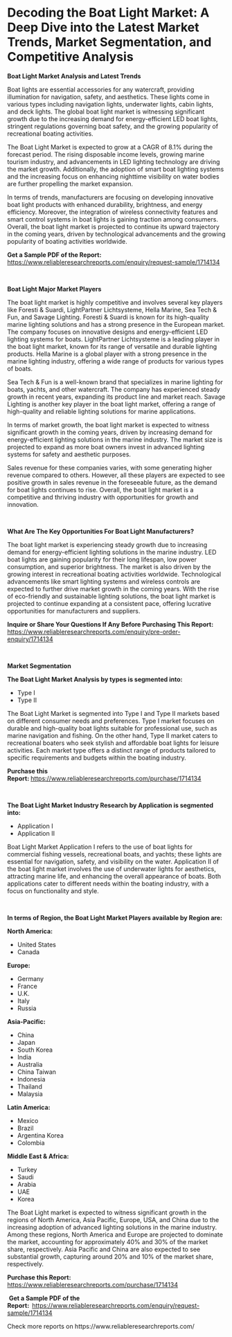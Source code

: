 <p><h1>Decoding the Boat Light Market: A Deep Dive into the Latest Market Trends, Market Segmentation, and Competitive Analysis</h1></p><p><strong>Boat Light Market Analysis and Latest Trends</strong></p>
<p><p>Boat lights are essential accessories for any watercraft, providing illumination for navigation, safety, and aesthetics. These lights come in various types including navigation lights, underwater lights, cabin lights, and deck lights. The global boat light market is witnessing significant growth due to the increasing demand for energy-efficient LED boat lights, stringent regulations governing boat safety, and the growing popularity of recreational boating activities.</p><p>The Boat Light Market is expected to grow at a CAGR of 8.1% during the forecast period. The rising disposable income levels, growing marine tourism industry, and advancements in LED lighting technology are driving the market growth. Additionally, the adoption of smart boat lighting systems and the increasing focus on enhancing nighttime visibility on water bodies are further propelling the market expansion.</p><p>In terms of trends, manufacturers are focusing on developing innovative boat light products with enhanced durability, brightness, and energy efficiency. Moreover, the integration of wireless connectivity features and smart control systems in boat lights is gaining traction among consumers. Overall, the boat light market is projected to continue its upward trajectory in the coming years, driven by technological advancements and the growing popularity of boating activities worldwide.</p></p>
<p><strong>Get a Sample PDF of the Report:&nbsp;</strong> <a href="https://www.reliableresearchreports.com/enquiry/request-sample/1714134">https://www.reliableresearchreports.com/enquiry/request-sample/1714134</a></p>
<p>&nbsp;</p>
<p><strong>Boat Light Major Market Players</strong></p>
<p><p>The boat light market is highly competitive and involves several key players like Foresti & Suardi, LightPartner Lichtsysteme, Hella Marine, Sea Tech & Fun, and Savage Lighting. Foresti & Suardi is known for its high-quality marine lighting solutions and has a strong presence in the European market. The company focuses on innovative designs and energy-efficient LED lighting systems for boats. LightPartner Lichtsysteme is a leading player in the boat light market, known for its range of versatile and durable lighting products. Hella Marine is a global player with a strong presence in the marine lighting industry, offering a wide range of products for various types of boats.</p><p>Sea Tech & Fun is a well-known brand that specializes in marine lighting for boats, yachts, and other watercraft. The company has experienced steady growth in recent years, expanding its product line and market reach. Savage Lighting is another key player in the boat light market, offering a range of high-quality and reliable lighting solutions for marine applications.</p><p>In terms of market growth, the boat light market is expected to witness significant growth in the coming years, driven by increasing demand for energy-efficient lighting solutions in the marine industry. The market size is projected to expand as more boat owners invest in advanced lighting systems for safety and aesthetic purposes.</p><p>Sales revenue for these companies varies, with some generating higher revenue compared to others. However, all these players are expected to see positive growth in sales revenue in the foreseeable future, as the demand for boat lights continues to rise. Overall, the boat light market is a competitive and thriving industry with opportunities for growth and innovation.</p></p>
<p>&nbsp;</p>
<p><strong>What Are The Key Opportunities For Boat Light Manufacturers?</strong></p>
<p><p>The boat light market is experiencing steady growth due to increasing demand for energy-efficient lighting solutions in the marine industry. LED boat lights are gaining popularity for their long lifespan, low power consumption, and superior brightness. The market is also driven by the growing interest in recreational boating activities worldwide. Technological advancements like smart lighting systems and wireless controls are expected to further drive market growth in the coming years. With the rise of eco-friendly and sustainable lighting solutions, the boat light market is projected to continue expanding at a consistent pace, offering lucrative opportunities for manufacturers and suppliers.</p></p>
<p><strong>Inquire or Share Your Questions If Any Before Purchasing This Report:</strong> <a href="https://www.reliableresearchreports.com/enquiry/pre-order-enquiry/1714134">https://www.reliableresearchreports.com/enquiry/pre-order-enquiry/1714134</a></p>
<p>&nbsp;</p>
<p><strong>Market Segmentation</strong></p>
<p><strong>The Boat Light Market Analysis by types is segmented into:</strong></p>
<p><ul><li>Type I</li><li>Type II</li></ul></p>
<p><p>The Boat Light Market is segmented into Type I and Type II markets based on different consumer needs and preferences. Type I market focuses on durable and high-quality boat lights suitable for professional use, such as marine navigation and fishing. On the other hand, Type II market caters to recreational boaters who seek stylish and affordable boat lights for leisure activities. Each market type offers a distinct range of products tailored to specific requirements and budgets within the boating industry.</p></p>
<p><strong>Purchase this Report:&nbsp;</strong><a href="https://www.reliableresearchreports.com/purchase/1714134">https://www.reliableresearchreports.com/purchase/1714134</a></p>
<p>&nbsp;</p>
<p><strong>The Boat Light Market Industry Research by Application is segmented into:</strong></p>
<p><ul><li>Application I</li><li>Application II</li></ul></p>
<p><p>Boat Light Market Application I refers to the use of boat lights for commercial fishing vessels, recreational boats, and yachts; these lights are essential for navigation, safety, and visibility on the water. Application II of the boat light market involves the use of underwater lights for aesthetics, attracting marine life, and enhancing the overall appearance of boats. Both applications cater to different needs within the boating industry, with a focus on functionality and style.</p></p>
<p>&nbsp;</p>
<p><strong>In terms of Region, the Boat Light Market Players available by Region are:</strong></p>
<p>
    <p> <strong> North America: </strong>
        <ul>
            <li>United States</li>
            <li>Canada</li>
        </ul>
        </p> 
    <p> <strong> Europe: </strong>
        <ul>
            <li>Germany</li>
            <li>France</li>
            <li>U.K.</li>
            <li>Italy</li>
            <li>Russia</li>
        </ul>
        </p> 
    <p> <strong> Asia-Pacific: </strong>
        <ul>
            <li>China</li>
            <li>Japan</li>
            <li>South Korea</li>
            <li>India</li>
            <li>Australia</li>
            <li>China Taiwan</li>
            <li>Indonesia</li>
            <li>Thailand</li>
            <li>Malaysia</li>
        </ul>
        </p> 
    <p> <strong> Latin America: </strong>
        <ul>
            <li>Mexico</li>
            <li>Brazil</li>
            <li>Argentina Korea</li>
            <li>Colombia</li>
        </ul>
        </p> 
    <p> <strong> Middle East & Africa: </strong>
        <ul>
            <li>Turkey</li>
            <li>Saudi</li>
            <li>Arabia</li>
            <li>UAE</li>
            <li>Korea</li>
        </ul>
    </p>
    </p>
<p><p>The Boat Light market is expected to witness significant growth in the regions of North America, Asia Pacific, Europe, USA, and China due to the increasing adoption of advanced lighting solutions in the marine industry. Among these regions, North America and Europe are projected to dominate the market, accounting for approximately 40% and 30% of the market share, respectively. Asia Pacific and China are also expected to see substantial growth, capturing around 20% and 10% of the market share, respectively.</p></p>
<p><strong>Purchase this Report: </strong><a href="https://www.reliableresearchreports.com/purchase/1714134">https://www.reliableresearchreports.com/purchase/1714134</a></p>
<p>&nbsp;<strong>Get a Sample PDF of the Report:&nbsp;&nbsp;</strong><a href="https://www.reliableresearchreports.com/enquiry/request-sample/1714134">https://www.reliableresearchreports.com/enquiry/request-sample/1714134</a></p>
<p><strong></strong></p>
<p>Check more reports on https://www.reliableresearchreports.com/</p>